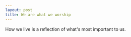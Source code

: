 ```yaml
---
layout: post
title: We are what we worship
---
```


How we live is a reflection of what's most important to us.

